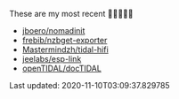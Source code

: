 These are my most recent 🌟🌟🌟🌟🌟

* [jboero/nomadinit](https://github.com/jboero/nomadinit)
* [frebib/nzbget-exporter](https://github.com/frebib/nzbget-exporter)
* [Mastermindzh/tidal-hifi](https://github.com/Mastermindzh/tidal-hifi)
* [jeelabs/esp-link](https://github.com/jeelabs/esp-link)
* [openTIDAL/docTIDAL](https://github.com/openTIDAL/docTIDAL)

Last updated: 2020-11-10T03:09:37.829785

